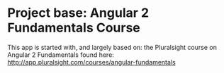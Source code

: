 Project base: Angular 2 Fundamentals Course
========================
This app is started with, and largely based on: the Pluralsight course on Angular 2 Fundamentals found here: http://app.pluralsight.com/courses/angular-fundamentals

